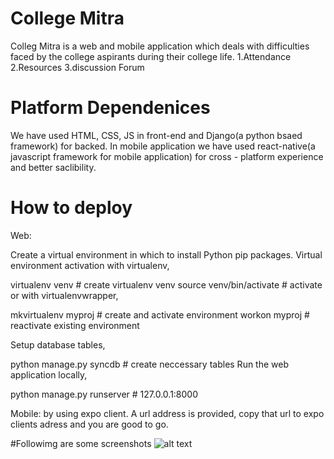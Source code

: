 # College Mitra
Colleg Mitra is a web and mobile application which deals with difficulties faced by the college aspirants during their college life.
1.Attendance
2.Resources
3.discussion Forum

# Platform Dependenices
We have used HTML, CSS, JS in front-end and Django(a python bsaed framework) for backed.
In mobile application we have used react-native(a javascript framework for mobile application) for cross - platform experience 
and better saclibility.

# How to deploy
Web:

Create a virtual environment in which to install Python pip packages. Virtual environment activation with virtualenv,

virtualenv venv          # create virtualenv venv
source venv/bin/activate # activate 
or with virtualenvwrapper,

mkvirtualenv myproj       # create and activate environment
workon myproj             # reactivate existing environment

Setup database tables,

python manage.py syncdb  # create neccessary tables
Run the web application locally,

python manage.py runserver # 127.0.0.1:8000

Mobile:
  by using expo client.
  A url address is provided, copy that url to expo clients adress and you are good to go.

#Followimg are some screenshots
![alt text](https://github.com/kshtiijsu/college_life_hackdunhack/blob/master/img/1.PNG)
